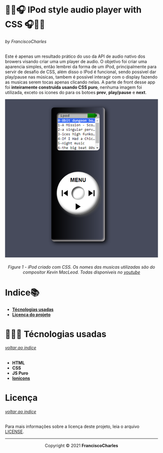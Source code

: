 # 


<p align="center">
  <h1><b>📱🎵🎧 IPod style audio player with CSS 🎧🎵📱</b></h1>
  <h6>by <i>FranciscoCharles</i></h6>
</p>
<p align="justify">

Este é apenas um resultado prático do uso da API de audio nativo dos browers visando criar uma
um player de audio. O objetivo foi criar uma aparencia simples, então lembrei da forma de um iPod, principalmente
para servir de desafio de CSS, além disso o IPod é funcional, sendo possivel dar play/pause nas músicas, tambem é possivel interagir com o display fazendo as musicas serem tocas apenas clicando nelas. A parte de front desse app foi **inteiramente construida usando CSS puro**, nenhuma imagem foi utilizada, exceto os icones do para os botoes **prev**, **play/pause** e **next**.
</p>

<div align="center">
    <img src="./src/result.png">
    <br>
    <h6>
        Figure 1 - iPod criado com CSS. Os nomes das musicas
        utilizadas são do compositor Kevin MacLeod. Todas disponiveis no <a href="https://www.youtube.com/playlist?list=PLrwYF1Q780z-5naGR0lBXRC-mVfg5OmxI" alt="playlist">youtube</a>
    </h6>
</div>

# <a name=index>Indice📚</a>

- [**Técnologias usadas**](#tecno)
- [**Licença do projeto**](#license)

# **<a name=tecno>🔮🔮🔮 Técnologias usadas </a>** <h6>[voltar ao indice](#index)</h6>

+ **HTML**
+ **CSS**
+ **JS Puro**
+ [**Ionicons**](https://ionic.io/ionicons/v4)


# **<a name=license>Licença</a>**  <h6>[voltar ao indice](#index)</h6>

Para mais informações sobre a licença deste projeto, leia o arquivo <a href="./LICENSE" title="go to license file">LICENSE</a>.

---
<p align="center">
    Copyright © 2021 <b>FranciscoCharles</b>
</p>
